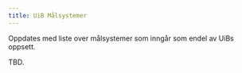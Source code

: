 ```yaml
---
title: UiB Målsystemer
---
```


Oppdates med liste over målsystemer som inngår som endel av UiBs oppsett.

TBD.
